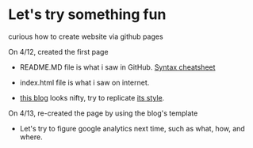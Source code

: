 # Let's try something fun
curious how to create website via github pages

On 4/12, created the first page

* README.MD file is what i saw in GitHub. [Syntax cheatsheet](https://github.com/adam-p/markdown-here/wiki/Markdown-Cheatsheet)

* index.html file is what i saw on internet.

* [this blog](https://tom.preston-werner.com/) looks nifty, try to replicate [its style](https://github.com/mojombo/mojombo.github.io).

On 4/13, re-created the page by using the blog's template

* Let's try to figure google analytics next time, such as what, how, and where.
